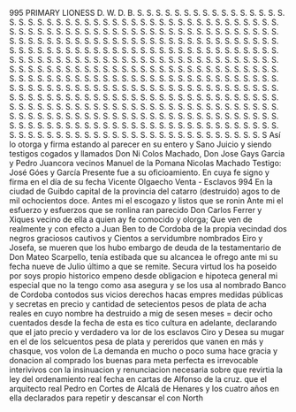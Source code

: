 995
PRIMARY LIONESS
D. W. D. B. S. S. S. S. S. S. S. S. S. S. S. S. S. S. S. S. S. S. S. S. S. S. S. S. S. S. S. S. S. S. S. S. S. S. S. S. S. S. S. S. S. S. S. S. S. S. S. S. S. S. S. S. S. S. S. S. S. S. S. S. S. S. S. S. S. S. S. S. S. S. S. S. S. S. S. S. S. S. S. S. S. S. S. S. S. S. S. S. S. S. S. S. S. S. S. S. S. S. S. S. S. S. S. S. S. S. S. S. S. S. S. S. S. S. S. S. S. S. S. S. S. S. S. S. S. S. S. S. S. S. S. S. S. S. S. S. S. S. S. S. S. S. S. S. S. S. S. S. S. S. S. S. S. S. S. S. S. S. S. S. S. S. S. S. S. S. S. S. S. S. S. S. S. S. S. S. S. S. S. S. S. S. S. S. S. S. S. S. S. S. S. S. S. S. S. S. S. S. S. S. S. S. S. S. S. S. S. S. S. S. S. S. S. S. S. S. S. S. S. S. S. S. S. S. S. S. S. S. S. S. S. S. S. S. S. S. S. S. S. S. S. S. S. S. S. S. S. S. S. S. S. S. S. S. S. S. S. S. S. S. S. S. S. S. S. S. S. S. S. S. S. S. S. S. S. S. S. S. S. S. S. S. S. S. S. S. S. S. S. S. S. S. S. S. S. S. S. S. S. S. S. S. S. S. S. S. S. S. S. S. S. S. S. S. S. S. S. S. S. S. S. S. S. S. S. S. S. S. S. S. S. S. S. S. S. S. S. S. S. S. S. S. S. S. S. S. S. S. S. S. S. S. S. S. S. S. S. S. S. S. S. S. S. S. S. S. S. S. S. S. S. S. S. S. S. S. S. S. S. S. S. S. S. S. S. S. S. S. S. S. S. S
Así lo otorga y firma estando al parecer en su entero y Sano Juicio y siendo testigos cogados y llamados Don Ni
Colos Machado, Don Jose Gays Garcia y Pedro Juancora
vecinos
Manuel de la Pomana
Nicolas Machado
Testigo: José Góes y García
Presente fue a su oficioamiento. En cuya fe signo y firma en
el día de su fecha
Vicente Olgaecho
Venta - Esclavos
994 En la ciudad de Guibdo capital de la provincia del catarro (destruido) agos
to de mil ochocientos doce. Antes mi el escogazo y listos que se ronin
Ante mi el esfuerzo y esfuerzos que se ronlina
ran parecido Don Carlos Ferrer y Xiques vecino de ella a quien ay fe
comocido y olorga; Que ven de realmente y con efecto a Juan Ben
to de Cordoba de la propia vecindad dos negros graciosos cautivos y
Cientos a servidumbre nombrados Eiro y Josefa, se mueren que los hubo embargo de deuda de la testamentario de Don Mateo Scarpello, tenía estibada que su alcancea le ofrego ante mi su fecha nueve de Julio último a que se remite. Secura virtud los ha poseido por soys
propio historico empeno desde obligacion e hipoteca general mi especial que no la tengo como asa asegura y se los usa al nombrado Banco de Cordoba contodos sus vicios derechos hacas empres
medidas públicas y secretas en precio y cantidad de setecientos pesos de plata de acha reales en cuyo nombre ha destruido a mig
de sesen meses = decir ocho cuentados desde la fecha de esta es
tico cultura en adelante, declarando que el jato precio y verdadero va
lor de los esclavos Ciro y Desea su mugar en el de los selcuentos
pesa de plata y pereridos que vanen en más y chasque, vos volon de
La demanda en mucho o poco suma hace gracia y donacion al comprado los buenas para meta perfecta es irrevocable interivivos con la insinuacion y renunciacion necesaria sobre que revirtia la ley del ordenamiento real fecha en cartas de Alfonso de la cruz.
que el arquitecto real Pedro en Cortes de Alcalá de Henares y los cuatro años en ella declarados para repetir y descansar el con
North